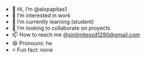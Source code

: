 - 👋 Hi, I’m @alopapitas1
- 👀 I’m interested in work
- 🌱 I’m currently learning (student)
- 💞️ I’m looking to collaborate on proyects
- 📫 How to reach me @sinlimitesxd1290@gmail.com
- 😄 Pronouns: he
- ⚡ Fun fact: none

<!---
alopapitas1/alopapitas1 is a ✨ special ✨ repository because its `README.md` (this file) appears on your GitHub profile.
You can click the Preview link to take a look at your changes.
--->
